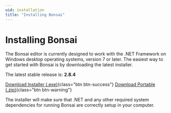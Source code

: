 ```yaml
---
uid: installation
title: "Installing Bonsai"
---
```


# Installing Bonsai

The Bonsai editor is currently designed to work with the .NET Framework on Windows desktop operating systems, version 7 or later. The easiest way to get started with Bonsai is by downloading the latest installer.

<!-- [RELEASE_INFO] The info below is generated automatically by .github/workflows/update-version.yml, don't modify it by hand! -->
The latest stable release is: **2.8.4**

[<i class="fa fa-download"></i> Download Installer (.exe)](https://github.com/bonsai-rx/bonsai/releases/download/2.8.4/Bonsai-2.8.4.exe){class="btn btn-success"}
[<i class="fa fa-download"></i> Download Portable (.zip)](https://github.com/bonsai-rx/bonsai/releases/download/2.8.4/Bonsai.zip){class="btn btn-warning"}
<!-- [/RELEASE_INFO] -->

The installer will make sure that .NET and any other required system dependencies for running Bonsai are correctly setup in your computer.